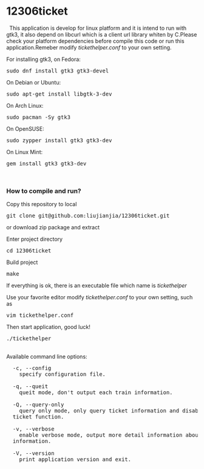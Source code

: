 # 12306ticket
  <p>&nbsp;&nbsp;This application is develop for linux platform and it is intend to run with gtk3, it also depend on libcurl which is a client url library whiten by C.Please check your platform dependencies before compile this code or run this application.Remeber modify <em>tickethelper.conf</em> to your own setting.</p>
  For installing gtk3, on Fedora:<pre>sudo dnf install gtk3 gtk3-devel</pre>
  On Debian or Ubuntu:<pre>sudo apt-get install libgtk-3-dev</pre>
  On Arch Linux:<pre>sudo pacman -Sy gtk3</pre>
  On OpenSUSE:<pre>sudo zypper install gtk3 gtk3-dev</pre>
  On Linux Mint:<pre>gem install gtk3 gtk3-dev</pre>
  <br />
  <h3>How to compile and run?</h3>
  <p>Copy this repository to local</p>
  <pre>git clone git@github.com:liujianjia/12306ticket.git</pre>
  <p>or download zip package and extract</p>
  <p>Enter project directory</p>
  <pre>cd 12306ticket</pre>
  <p>Build project</p>
  <pre>make</pre>
  <p>If everything is ok, there is an executable file which name is <em>tickethelper</em><p>
  <p>Use your favorite editor modify <em>tickethelper.conf</em> to your own setting, such as</p>
  <pre>vim tickethelper.conf</pre>
  <p>Then start application, good luck!</p>
  <pre>./tickethelper</pre>
  <br />
  Available command line options:
  <pre>
  -c, --config
    specify configuration file.<br />
  -q, --queit
    queit mode, don't output each train information.<br />
  -Q, --query-only
    query only mode, only query ticket information and disable auto order
  ticket function.<br />
  -v, --verbose
    enable verbose mode, output more detail information about connection and debug 
  information.<br />
  -V, --version
    print application version and exit.
  </pre>
